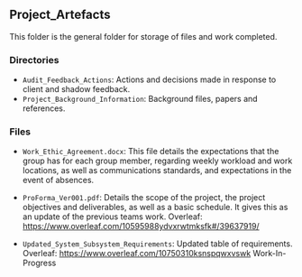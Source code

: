## Project_Artefacts
This folder is the general folder for storage of files and work completed.

### Directories
*  `Audit_Feedback_Actions`: Actions and decisions made in response to client and shadow feedback.
*  `Project_Background_Information`: Background files, papers and references.
	

### Files
* `Work_Ethic_Agreement.docx`:	This file details the expectations that the group has for each group member, regarding weekly workload and work locations, as well as communications standards, and expectations in the event of absences.
	
*	`ProForma_Ver001.pdf`:		Details the scope of the project, the project objectives and deliverables, as well as a basic schedule. It gives this as an update of the previous teams work. Overleaf: https://www.overleaf.com/10595988ydvxrwtmksfk#/39637919/
	
*	`Updated_System_Subsystem_Requirements`:      Updated table of requirements. Overleaf:  https://www.overleaf.com/10750310ksnspqwxvswk  Work-In-Progress



